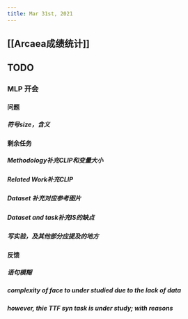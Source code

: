 ```yaml
---
title: Mar 31st, 2021
---
```


## [[Arcaea成绩统计]]
## TODO
### MLP 开会
#### 问题
##### 符号size，含义
#### 剩余任务
##### Methodology补充CLIP和变量大小
##### Related Work补充CLIP
##### Dataset 补充对应参考图片
##### Dataset and task补充IS的缺点
##### 写实验，及其他部分应提及的地方
#### 反馈
##### 语句模糊
##### complexity of face to under studied due to the lack of data
##### however, thie TTF syn task is under study; with reasons
